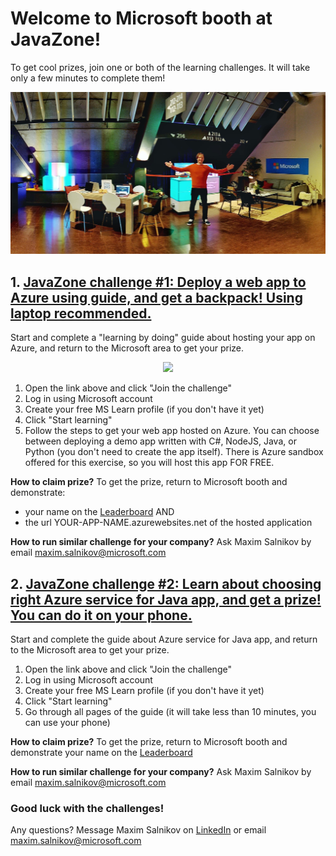 # Welcome to Microsoft booth at JavaZone!

To get cool prizes, join one or both of the learning challenges. It will take only a few minutes to complete them!

<p align="center">
    <img src="assets/conference.jpg" width="600">
</p>

## 1. [JavaZone challenge #1: Deploy a web app to Azure using guide, and get a backpack! Using laptop recommended.](https://docs.microsoft.com/en-gb/learn/challenges?ns-enrollment-type=Collection&ns-enrollment-id=yk5esdzo2k1g3q&id=ad50e385-2073-4e25-9267-8063f587ba99&ocid=AID3054631)

Start and complete a "learning by doing" guide about hosting your app on Azure, and return to the Microsoft area to get your prize.

<p align="center">
    <img src="assets/backpack-oss.png" width="300">
</p>

1. Open the link above and click "Join the challenge"
2. Log in using Microsoft account
3. Create your free MS Learn profile (if you don't have it yet)
4. Click "Start learning"
5. Follow the steps to get your web app hosted on Azure. You can choose between deploying a demo app written with C#, NodeJS, Java, or Python (you don't need to create the app itself). There is Azure sandbox offered for this exercise, so you will host this app FOR FREE.

**How to claim prize?**
To get the prize, return to Microsoft booth and demonstrate:
- your name on the [Leaderboard](https://docs.microsoft.com/en-gb/learn/challenges?ns-enrollment-type=Collection&ns-enrollment-id=yk5esdzo2k1g3q&id=ad50e385-2073-4e25-9267-8063f587ba99&ocid=AID3054631) AND
- the url YOUR-APP-NAME.azurewebsites.net of the hosted application

**How to run similar challenge for your company?**
Ask Maxim Salnikov by email [maxim.salnikov@microsoft.com](mailto:maxim.salnikov@microsoft.com)

## 2. [JavaZone challenge #2: Learn about choosing right Azure service for Java app, and get a prize! You can do it on your phone.](https://docs.microsoft.com/en-gb/learn/challenges?ns-enrollment-type=Collection&ns-enrollment-id=yk5esdzo2k1g3q&id=7ce66299-a51e-47d4-a3de-4459b98fcf0b&ocid=AID3054631)

Start and complete the guide about Azure service for Java app, and return to the Microsoft area to get your prize.

1. Open the link above and click "Join the challenge"
2. Log in using Microsoft account
3. Create your free MS Learn profile (if you don't have it yet)
4. Click "Start learning"
5. Go through all pages of the guide (it will take less than 10 minutes, you can use your phone)

**How to claim prize?**
To get the prize, return to Microsoft booth and demonstrate your name on the [Leaderboard](https://docs.microsoft.com/en-gb/learn/challenges?ns-enrollment-type=Collection&ns-enrollment-id=yk5esdzo2k1g3q&id=7ce66299-a51e-47d4-a3de-4459b98fcf0b&ocid=AID3054631)

**How to run similar challenge for your company?**
Ask Maxim Salnikov by email [maxim.salnikov@microsoft.com](mailto:maxim.salnikov@microsoft.com)


### Good luck with the challenges!
Any questions? Message Maxim Salnikov on [LinkedIn](https://linkedin.com/in/webmax) or email [maxim.salnikov@microsoft.com](mailto:maxim.salnikov@microsoft.com)

